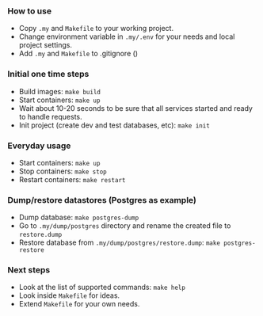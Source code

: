 ### How to use
- Copy `.my` and `Makefile` to your working project.
- Change environment variable in `.my/.env` for your needs and local project settings.
- Add `.my` and `Makefile` to .gitignore ()

### Initial one time steps
- Build images: `make build`
- Start containers: `make up`
- Wait about 10-20 seconds to be sure that all services started and ready to handle requests.
- Init project (create dev and test databases, etc): `make init`

### Everyday usage
- Start containers: `make up`
- Stop containers: `make stop`
- Restart containers: `make restart`

### Dump/restore datastores (Postgres as example)
- Dump database: `make postgres-dump`
- Go to `.my/dump/postgres` directory and rename the created file to `restore.dump`
- Restore database from `.my/dump/postgres/restore.dump`: `make postgres-restore`

### Next steps
- Look at the list of supported commands: `make help`
- Look inside `Makefile` for ideas.
- Extend `Makefile` for your own needs.
